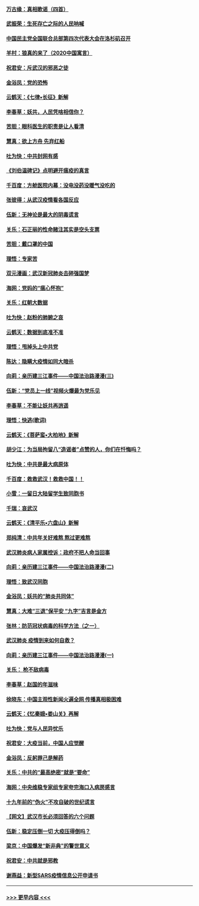#### [万古缘：真相歌谣（四首）](../pages/nsc993/n11856263.md?t=02100722) 
#### [武振荣：生死存亡之际的人民呐喊](../pages/nsc993/n11856256.md?t=02100722) 
#### [中国民主党全国联合总部第四次代表大会在洛杉矶召开](../pages/nsc993/n11856344.md?t=02100722) 
#### [羊村：狼真的来了（2020中国寓言）](../pages/nsc993/n11856229.md?t=02100722) 
#### [祝君安：斥武汉的邪恶之徒](../pages/nsc993/n11855861.md?t=02100722) 
#### [金浴凤：党的恐怖](../pages/nsc993/n11855849.md?t=02100722) 
#### [云鹤天：《七律▪长征》新解](../pages/nsc993/n11855479.md?t=02100722) 
#### [李春草：妖共，人民凭啥相信你？](../pages/nsc993/n11855196.md?t=02100722) 
#### [苦胆：眼科医生的职责是让人看清](../pages/nsc993/n11853840.md?t=02100722) 
#### [慧真：欲上方舟 先弃红船](../pages/nsc993/n11853483.md?t=02100722) 
#### [吐为快：中共封网有感](../pages/nsc993/n11852575.md?t=02100722) 
#### [《刘伯温碑记》点明避开瘟疫的真言](../pages/nsc993/n11852128.md?t=02100722) 
#### [千百度：方舱医院内幕：没电没药没暖气没吃的](../pages/nsc993/n11850211.md?t=02100722) 
#### [张彼得：从武汉疫情看各国反应](../pages/nsc993/n11850102.md?t=02100722) 
#### [伍新：无神论是最大的阴毒谎言](../pages/nsc993/n11846129.md?t=02100722) 
#### [关乐：石正丽的性命赌注其实是空头支票](../pages/nsc993/n11846109.md?t=02100722) 
#### [苦胆：戴口罩的中国](../pages/nsc993/n11845576.md?t=02100722) 
#### [理悟：专家苦](../pages/nsc993/n11845564.md?t=02100722) 
#### [双元漫画：武汉新冠肺炎击碎强国梦](../pages/nsc993/n11843320.md?t=02100722) 
#### [海网：党妈的“瘟心怀抱”](../pages/nsc993/n11840740.md?t=02100722) 
#### [关乐：红朝大数据](../pages/nsc993/n11840675.md?t=02100722) 
#### [吐为快：赵粉的肺腑之哀](../pages/nsc993/n11840618.md?t=02100722) 
#### [云鹤天：数据到底准不准](../pages/nsc993/n11840325.md?t=02100722) 
#### [理悟：甩掉头上中共党](../pages/nsc993/n11838826.md?t=02100722) 
#### [陈达：隐瞒大疫情如同大暗杀](../pages/nsc993/n11838771.md?t=02100722) 
#### [向莉：亲历建三江事件——中国法治路漫漫(三)](../pages/nsc993/n11831825.md?t=02100722) 
#### [伍新：“党员上一线”视频火爆最为党乐见](../pages/nsc993/n11838200.md?t=02100722) 
#### [李春草：不能让妖共再逍遥](../pages/nsc993/n11838102.md?t=02100722) 
#### [理悟：快逃(歌词)](../pages/nsc993/n11838083.md?t=02100722) 
#### [云鹤天：《菩萨蛮▪大柏地》新解](../pages/nsc993/n11838059.md?t=02100722) 
#### [胡少江：为当局拘留八“造谣者”点赞的人，你们在忏悔吗？](../pages/nsc993/n11836801.md?t=02100722) 
#### [吐为快：中共是最大病原体](../pages/nsc993/n11836748.md?t=02100722) 
#### [千百度：救救武汉！救救中国！！](../pages/nsc993/n11836145.md?t=02100722) 
#### [小雪：一留日大陆留学生致同胞书](../pages/nsc993/n11834624.md?t=02100722) 
#### [千瑞：哀武汉](../pages/nsc993/n11833647.md?t=02100722) 
#### [云鹤天：《清平乐▪六盘山》新解](../pages/nsc993/n11833611.md?t=02100722) 
#### [郑纯清：中共年关好难熬 熬过更难熬](../pages/nsc993/n11833489.md?t=02100722) 
#### [武汉肺炎病人家属控诉：政府不把人命当回事](../pages/nsc993/n11833205.md?t=02100722) 
#### [向莉：亲历建三江事件——中国法治路漫漫(二)](../pages/nsc993/n11829102.md?t=02100722) 
#### [理悟：致武汉同胞](../pages/nsc993/n11831522.md?t=02100722) 
#### [金浴凤：妖共的“肺炎共同体”](../pages/nsc993/n11829448.md?t=02100722) 
#### [慧真：大难“三退”保平安 “九字”吉言是金方](../pages/nsc993/n11829501.md?t=02100722) 
#### [张林：防范冠状病毒的科学方法（之一）](../pages/nsc993/n11828618.md?t=02100722) 
#### [武汉肺炎 疫情到来如何自救？](../pages/nsc993/n11827632.md?t=02100722) 
#### [向莉：亲历建三江事件——中国法治路漫漫(一)](../pages/nsc993/n11827190.md?t=02100722) 
#### [关乐： 枪不敌病毒](../pages/nsc993/n11826746.md?t=02100722) 
#### [李春草：赵国的年滋味](../pages/nsc993/n11826321.md?t=02100722) 
#### [徐晓东：中国主观性新闻火遍全网 传播真相极困难](../pages/nsc993/n11826508.md?t=02100722) 
#### [云鹤天：《忆秦娥▪娄山关》再解](../pages/nsc993/n11824682.md?t=02100722) 
#### [吐为快：党与人民异忧乐](../pages/nsc993/n11824660.md?t=02100722) 
#### [祝君安：大疫当前，中国人应觉醒](../pages/nsc993/n11821946.md?t=02100722) 
#### [金浴凤：反躬罪己是解药](../pages/nsc993/n11820280.md?t=02100722) 
#### [关乐：中共的“最高绝密”就是“要命”](../pages/nsc993/n11816946.md?t=02100722) 
#### [海网：中央维稳专家组专家夸完海口入病房感言](../pages/nsc993/n11815138.md?t=02100722) 
#### [十九年前的“伪火”不攻自破的世纪谎言](../pages/nsc993/n11813238.md?t=02100722) 
#### [【网文】武汉市长必须回答的六个问题](../pages/nsc993/n11813848.md?t=02100722) 
#### [伍新：稳定压倒一切 大疫压得倒吗？](../pages/nsc993/n11812634.md?t=02100722) 
#### [梁京：中国爆发“新非典”的警世意义](../pages/nsc993/n11812554.md?t=02100722) 
#### [祝君安：中共就是邪教](../pages/nsc993/n11812431.md?t=02100722) 
#### [谢燕益：新型SARS疫情信息公开申请书](../pages/nsc993/n11808840.md?t=02100722) 

----
#### [ >>> 更早内容 <<< ](../indexes/nsc993-earlier.md)
